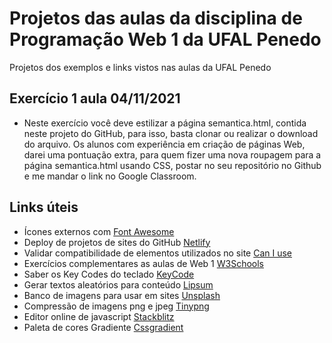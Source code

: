 # Projetos das aulas da disciplina de Programação Web 1 da  UFAL Penedo
Projetos dos exemplos e links vistos nas aulas da UFAL Penedo
## Exercício 1 aula 04/11/2021
* Neste exercício você deve estilizar a página semantica.html, contida neste projeto do GitHub, para isso, basta clonar ou realizar o download do arquivo. Os alunos com experiência em criação de páginas Web, darei uma pontuação extra, para quem fizer uma nova roupagem para a página semantica.html usando CSS, postar no seu repositório no Github e me mandar o link no Google Classroom.
## Links úteis
* Ícones externos com [Font Awesome](https://fontawesome.com/)
* Deploy de projetos de sites do GitHub [Netlify](https://www.netlify.com/)
* Validar compatibilidade de elementos utilizados no site [Can I use](https://caniuse.com/)
* Exercícios complementares as aulas de Web 1 [W3Schools](https://www.w3schools.com/)
* Saber os Key Codes do teclado [KeyCode](https://keycode.info/)
* Gerar textos aleatórios para conteúdo [Lipsum](https://lipsum.com/) 
* Banco de imagens para usar em sites [Unsplash](https://unsplash.com/)
* Compressão de imagens png e jpeg [Tinypng](https://tinypng.com/)
* Editor online de javascript [Stackblitz](https://stackblitz.com/)
* Paleta de cores Gradiente [Cssgradient](https://cssgradient.io/) 
